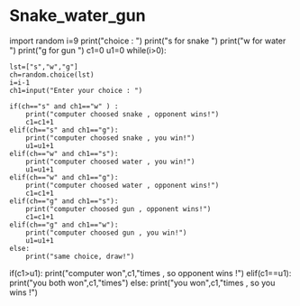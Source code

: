 # Snake_water_gun
import random
i=9
print("choice : ")
print("s for snake ")
print("w for water ")
print("g for gun ")
c1=0
u1=0
while(i>0):
    
    lst=["s","w","g"]
    ch=random.choice(lst)
    i=i-1
    ch1=input("Enter your choice : ")
    
    if(ch=="s" and ch1=="w" ) :
        print("computer choosed snake , opponent wins!")
        c1=c1+1
    elif(ch=="s" and ch1=="g"):
        print("computer choosed snake , you win!")
        u1=u1+1
    elif(ch=="w" and ch1=="s"):
        print("computer choosed water , you win!")
        u1=u1+1
    elif(ch=="w" and ch1=="g"):
        print("computer choosed water , opponent wins!")
        c1=c1+1
    elif(ch=="g" and ch1=="s"):
        print("computer choosed gun , opponent wins!")
        c1=c1+1
    elif(ch=="g" and ch1=="w"):
        print("computer choosed gun , you win!")
        u1=u1+1
    else:
        print("same choice, draw!")
if(c1>u1):
    print("computer won",c1,"times , so opponent wins !")
elif(c1==u1):
    print("you both won",c1,"times")
else:
    print("you won",c1,"times , so you wins !")
